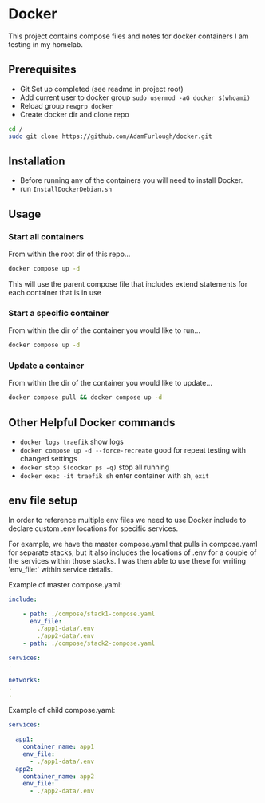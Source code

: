 # Docker

This project contains compose files and notes for docker containers I am testing in my homelab.

## Prerequisites

- Git Set up completed (see readme in project root)
- Add current user to docker group `sudo usermod -aG docker $(whoami)`
- Reload group `newgrp docker`
- Create docker dir and clone repo

```sh
cd /
sudo git clone https://github.com/AdamFurlough/docker.git 
```

## Installation

- Before running any of the containers you will need to install Docker.
- run `InstallDockerDebian.sh`

## Usage

### Start all containers

From within the root dir of this repo...

```bash
docker compose up -d
```
This will use the parent compose file that includes extend statements for each container that is in use

### Start a specific container

From within the dir of the container you would like to run...

```bash
docker compose up -d
```

### Update a container

From within the dir of the container you would like to update...

```bash
docker compose pull && docker compose up -d
```

## Other Helpful Docker commands

- `docker logs traefik` show logs
- `docker compose up -d --force-recreate` good for repeat testing with changed settings
- `docker stop $(docker ps -q)` stop all running
- `docker exec -it traefik sh` enter container with sh, `exit`

## env file setup 

In order to reference multiple env files we need to use Docker include to declare custom .env locations for specific services.

For example, we have the master compose.yaml that pulls in compose.yaml for separate stacks, but it also includes the locations of .env for a couple of the services within those stacks. I was then able to use these for writing 'env_file:' within service details.

Example of master compose.yaml:

```yaml
include:

    - path: ./compose/stack1-compose.yaml 
      env_file:
        ./app1-data/.env
        ./app2-data/.env
    - path: ./compose/stack2-compose.yaml

services:
.
.
networks:
.
.
```

Example of child compose.yaml:

```yaml
services:

  app1:
    container_name: app1
    env_file:
      - ./app1-data/.env
  app2:
    container_name: app2
    env_file:
      - ./app2-data/.env
```